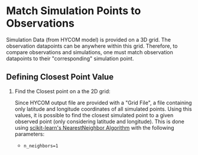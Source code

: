 # Match Simulation Points to Observations

Simulation Data (from HYCOM model) is provided on a 3D grid. The observation datapoints can be anywhere within this grid. Therefore, to compare observations and simulations, one must match observation datapoints to their "corresponding" simulation point.

## Defining Closest Point Value

1. Find the Closest point on a the 2D grid:

    Since HYCOM output file are provided with a "Grid File", a file containing only latitude and longitude coordinates of all simulated points. Using this values, it is possible to find the closest simulated point to a given observed point (only considering latitude and longitude). This is done using [scikit-learn's NearestNeighbor Algorithm](https://scikit-learn.org/stable/modules/generated/sklearn.neighbors.NearestNeighbors.html) with the following parameters:

     - `n_neighbors=1`
